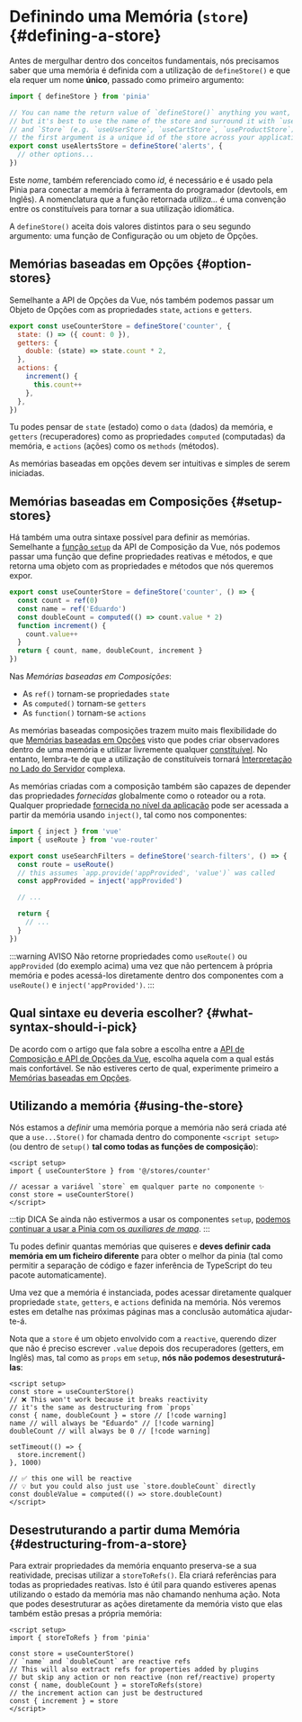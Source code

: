 # Definindo uma Memória (`store`) {#defining-a-store}

<VueSchoolLink
  href="https://vueschool.io/lessons/define-your-first-pinia-store"
  title="Aprenda a como definir e usar memórias na Pinia"
/>

Antes de mergulhar dentro dos conceitos fundamentais, nós precisamos saber que uma memória é definida com a utilização de `defineStore()` e que ela requer um nome **único**, passado como primeiro argumento:

```js
import { defineStore } from 'pinia'

// You can name the return value of `defineStore()` anything you want,
// but it's best to use the name of the store and surround it with `use`
// and `Store` (e.g. `useUserStore`, `useCartStore`, `useProductStore`)
// the first argument is a unique id of the store across your application
export const useAlertsStore = defineStore('alerts', {
  // other options...
})
```

Este _nome_, também referenciado como _id_, é necessário e é usado pela Pinia para conectar a memória à ferramenta do programador (devtools, em Inglês). A nomenclatura que a função retornada _utiliza..._ é uma convenção entre os constituíveis para tornar a sua utilização idiomática.

A `defineStore()` aceita dois valores distintos para o seu segundo argumento: uma função de Configuração ou um objeto de Opções.

## Memórias baseadas em Opções {#option-stores}

Semelhante a API de Opções da Vue, nós também podemos passar um Objeto de Opções com as propriedades `state`, `actions` e `getters`.

```js {2-10}
export const useCounterStore = defineStore('counter', {
  state: () => ({ count: 0 }),
  getters: {
    double: (state) => state.count * 2,
  },
  actions: {
    increment() {
      this.count++
    },
  },
})
```

Tu podes pensar de `state` (estado) como o `data` (dados) da memória, e `getters` (recuperadores) como as propriedades `computed` (computadas) da memória, e `actions` (ações) como os `methods` (métodos).

As memórias baseadas em opções devem ser intuitivas e simples de serem iniciadas.

## Memórias baseadas em Composições {#setup-stores}

Há também uma outra sintaxe possível para definir as memórias. Semelhante a [função `setup`](https://pt.vuejs.org/api/composition-api-setup) da API de Composição da Vue, nós podemos passar uma função que define propriedades reativas e métodos, e que retorna uma objeto com as propriedades e métodos que nós queremos expor.

```js
export const useCounterStore = defineStore('counter', () => {
  const count = ref(0)
  const name = ref('Eduardo')
  const doubleCount = computed(() => count.value * 2)
  function increment() {
    count.value++
  }
  return { count, name, doubleCount, increment }
})
```

Nas _Memórias baseadas em Composições_:

- As `ref()` tornam-se propriedades `state`
- As `computed()` tornam-se `getters`
- As `function()` tornam-se `actions`

As memórias baseadas composições trazem muito mais flexibilidade do que [Memórias baseadas em Opções](#option-stores) visto que podes criar observadores dentro de uma memória e utilizar livremente qualquer [constituível](https://pt.vuejs.org/guide/reusability/composables#composables). No entanto, lembra-te de que a utilização de constituíveis tornará [Interpretação no Lado do Servidor](../cookbook/composables) complexa.

As memórias criadas com a composição também são capazes de depender das propriedades _fornecidas_ globalmente como o roteador ou a rota. Qualquer propriedade [fornecida no nível da aplicação](https://pt.vuejs.org/api/application#app-provide) pode ser acessada a partir da memória usando `inject()`, tal como nos componentes:

```ts
import { inject } from 'vue'
import { useRoute } from 'vue-router'

export const useSearchFilters = defineStore('search-filters', () => {
  const route = useRoute()
  // this assumes `app.provide('appProvided', 'value')` was called
  const appProvided = inject('appProvided')

  // ...

  return {
    // ...
  }
})
```

:::warning AVISO
Não retorne propriedades como `useRoute()` ou `appProvided` (do exemplo acima) uma vez que não pertencem à própria memória e podes acessá-los diretamente dentro dos componentes com a `useRoute()` e `inject('appProvided')`.
:::

## Qual sintaxe eu deveria escolher? {#what-syntax-should-i-pick}

De acordo com o artigo que fala sobre a escolha entre a [API de Composição e API de Opções da Vue](https://pt.vuejs.org/guide/introduction#which-to-choose), escolha aquela com a qual estás mais confortável. Se não estiveres certo de qual, experimente primeiro a [Memórias baseadas em Opções](#option-stores).

## Utilizando a memória {#using-the-store}

Nós estamos a _definir_ uma memória porque a memória não será criada até que a `use...Store()` for chamada dentro do componente `<script setup>` (ou dentro de `setup()` **tal como todas as funções de composição**):

```vue
<script setup>
import { useCounterStore } from '@/stores/counter'

// acessar a variável `store` em qualquer parte no componente ✨
const store = useCounterStore()
</script>
```

:::tip DICA
Se ainda não estivermos a usar os componentes `setup`, [podemos continuar a usar a Pinia com os _auxiliares de mapa_](../cookbook/options-api).
:::

Tu podes definir quantas memórias que quiseres e **deves definir cada memória em um ficheiro diferente** para obter o melhor da pinia (tal como permitir a separação de código e fazer inferência de TypeScript do teu pacote automaticamente).

Uma vez que a memória é instanciada, podes acessar diretamente qualquer propriedade `state`, `getters`, e `actions` definida na memória. Nós veremos estes em detalhe nas próximas páginas mas a conclusão automática ajudar-te-á.

Nota que a `store` é um objeto envolvido com a `reactive`, querendo dizer que não é preciso escrever `.value` depois dos recuperadores (getters, em Inglês) mas, tal como as `props` em `setup`, **nós não podemos desestruturá-las**:

```vue
<script setup>
const store = useCounterStore()
// ❌ This won't work because it breaks reactivity
// it's the same as destructuring from `props`
const { name, doubleCount } = store // [!code warning]
name // will always be "Eduardo" // [!code warning]
doubleCount // will always be 0 // [!code warning]

setTimeout(() => {
  store.increment()
}, 1000)

// ✅ this one will be reactive
// 💡 but you could also just use `store.doubleCount` directly
const doubleValue = computed(() => store.doubleCount)
</script>
```

## Desestruturando a partir duma Memória {#destructuring-from-a-store}

Para extrair propriedades da memória enquanto preserva-se a sua reatividade, precisas utilizar a `storeToRefs()`. Ela criará referências para todas as propriedades reativas. Isto é útil para quando estiveres apenas utilizando o estado da memória mas não chamando nenhuma ação. Nota que podes desestruturar as ações diretamente da memória visto que elas também estão presas a própria memória:

```vue
<script setup>
import { storeToRefs } from 'pinia'

const store = useCounterStore()
// `name` and `doubleCount` are reactive refs
// This will also extract refs for properties added by plugins
// but skip any action or non reactive (non ref/reactive) property
const { name, doubleCount } = storeToRefs(store)
// the increment action can just be destructured
const { increment } = store
</script>
```
